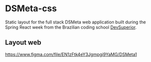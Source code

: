 # DSMeta-css

Static layout for the full stack DSMeta web application built during the Spring React week from the Brazilian coding school [DevSuperior](https://devsuperior.com.br).

## Layout web
https://www.figma.com/file/EN1zFtk4eY3Jgmpgi9YaMG/DSMeta1


